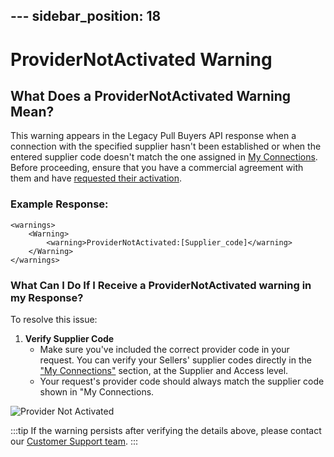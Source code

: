 ﻿﻿---
sidebar_position: 18
---

# ProviderNotActivated Warning

## What Does a ProviderNotActivated Warning Mean?
This warning appears in the Legacy Pull Buyers API response when a connection with the specified supplier hasn't been established or when the entered supplier code doesn't match the one assigned in [My Connections](/kb/platform/app-features/connections/my-connections/managing-connections/connections-details#additional-access-information). Before proceeding, ensure that you have a commercial agreement with them and have [requested their activation](/kb/platform/app-features/connections/my-connections/guick-guide-to-auto-activations).

### Example Response:
```
<warnings>
    <Warning>
        <warning>ProviderNotActivated:[Supplier_code]</warning>
    </Warning>
</warnings>
```

### What Can I Do If I Receive a ProviderNotActivated warning in my Response?
To resolve this issue:
1. **Verify Supplier Code**
   - Make sure you've included the correct provider code in your request. You can verify your Sellers' supplier codes directly in the ["My Connections"](/kb/platform/app-features/connections/my-connections/managing-connections/connections-details#additional-access-information) section, at the Supplier and Access level.
   - Your request's provider code should always match the supplier code shown in "My Connections.

![Provider Not Activated](https://storage.travelgate.com/kbase/provided_not_actived.jpg)

:::tip
If the warning persists after verifying the details above, please contact our [Customer Support team](https://app.travelgate.com/support).
:::